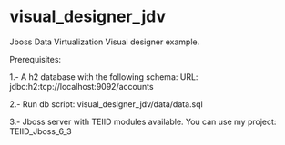 # visual_designer_jdv
Jboss Data Virtualization Visual designer example.

Prerequisites:

1.- A h2 database with the following schema:
    URL:	jdbc:h2:tcp://localhost:9092/accounts
    
2.- Run db script: visual_designer_jdv/data/data.sql

3.- Jboss server with TEIID modules available. You can use my project: TEIID_Jboss_6_3
